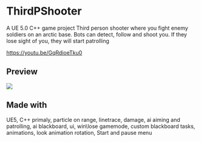 # ThirdPShooter

A UE 5.0 C++ game project
Third person shooter where you fight enemy soldiers on an arctic base. Bots can detect, follow and shoot you. If they lose sight of you, they will start patrolling

https://youtu.be/GqRdioeTku0

## Preview

![](https://github.com/Naify/ThirdPShooter/blob/main/Img/third.gif)

## Made with
UE5, С++ primaly, particle on range, linetrace, damage, ai aiming and patrolling, ai blackboard, ui, win\lose gamemode, custom blackboard tasks, animations, look animation rotation, Start and pause menu
